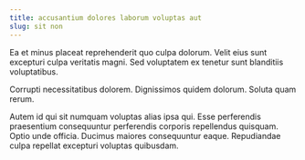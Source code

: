 ```yaml
---
title: accusantium dolores laborum voluptas aut
slug: sit non
---
```


Ea et minus placeat reprehenderit quo culpa dolorum. Velit eius sunt excepturi culpa veritatis magni. Sed voluptatem ex tenetur sunt blanditiis voluptatibus.

Corrupti necessitatibus dolorem. Dignissimos quidem dolorum. Soluta quam rerum.

Autem id qui sit numquam voluptas alias ipsa qui. Esse perferendis praesentium consequuntur perferendis corporis repellendus quisquam. Optio unde officia. Ducimus maiores consequuntur eaque. Repudiandae culpa repellat excepturi voluptas quibusdam.
